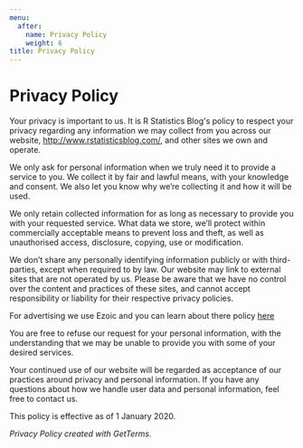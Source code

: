 ```yaml
---
menu:
  after:
    name: Privacy Policy
    weight: 6
title: Privacy Policy
---
```



# Privacy Policy

Your privacy is important to us. It is R Statistics Blog's policy to respect your privacy regarding any information we may collect from you across our website, http://www.rstatisticsblog.com/, and other sites we own and operate.

We only ask for personal information when we truly need it to provide a service to you. We collect it by fair and lawful means, with your knowledge and consent. We also let you know why we’re collecting it and how it will be used.

We only retain collected information for as long as necessary to provide you with your requested service. What data we store, we’ll protect within commercially acceptable means to prevent loss and theft, as well as unauthorised access, disclosure, copying, use or modification.

We don’t share any personally identifying information publicly or with third-parties, except when required to by law.
Our website may link to external sites that are not operated by us. Please be aware that we have no control over the content and practices of these sites, and cannot accept responsibility or liability for their respective privacy policies.

For advertising we use Ezoic and you can learn about there policy [here](https://g.ezoic.net/privacy/rstatisticsblog.com)

You are free to refuse our request for your personal information, with the understanding that we may be unable to provide you with some of your desired services.

Your continued use of our website will be regarded as acceptance of our practices around privacy and personal information. If you have any questions about how we handle user data and personal information, feel free to contact us.

This policy is effective as of 1 January 2020.

*Privacy Policy created with GetTerms.*
